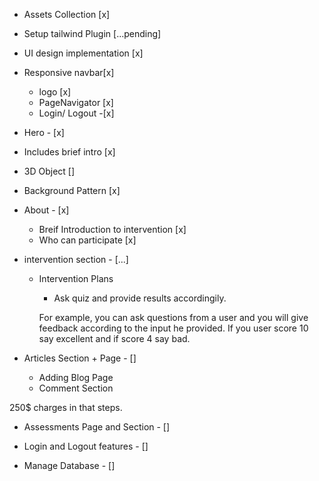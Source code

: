 - Assets Collection [x]
- Setup tailwind Plugin [...pending]
- UI design implementation [x]


- Responsive navbar[x]
  - logo [x]
  - PageNavigator [x]
  - Login/ Logout -[x]

- Hero - [x]
 - Includes brief intro [x]
 - 3D Object []
 - Background Pattern [x]

- About - [x]
  - Breif Introduction to intervention [x]
  - Who can participate [x]

- intervention section - [...]
  - Intervention Plans 
    - Ask quiz and provide results accordingily. 
    
    For example, you can ask questions from a user and you will give feedback according to the input he provided. 
    If you user score 10 say excellent and if score 4 say bad.

- Articles Section + Page - []
  - Adding Blog Page
  - Comment Section

250$ charges in that steps.

- Assessments Page and Section - []

- Login and Logout features - []

- Manage Database - []

